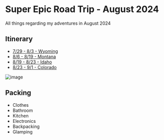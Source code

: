 # Super Epic Road Trip - August 2024
All things regarding my adventures in August 2024

## Itinerary
*  [7/29 - 8/3 - Wyoming](Itinerary/7_29_Wyoming.md)
*  [8/6 - 8/19 - Montana](Itinerary/8_06_Montana.md)
* [8/19 - 8/23 - Idaho](Itinerary/8_19_Idaho.md)
* [8/23 - 9/1 - Colorado](Itinerary/8_26_Colorado.md)

![image](https://github.com/alowry721/August2024/assets/18517196/29ffac97-5b44-4af2-af39-7041da1fdfde)

## Packing

* Clothes
* Bathroom
* Kitchen
* Electronics
* Backpacking
* Glamping
